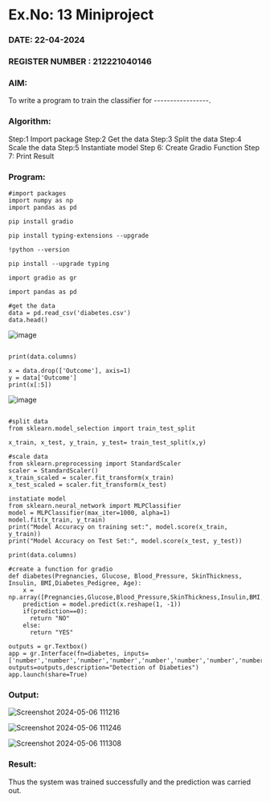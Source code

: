 # Ex.No: 13 Miniproject 
### DATE:  22-04-2024                                                                      
### REGISTER NUMBER : 212221040146
### AIM: 
To write a program to train the classifier for -----------------.
###  Algorithm:
Step:1 Import package
Step:2 Get the data
Step:3 Split the data
Step:4 Scale the data
Step:5 Instantiate model
Step 6: Create Gradio Function
Step 7: Print Result

### Program:

```
#import packages
import numpy as np
import pandas as pd

pip install gradio

pip install typing-extensions --upgrade

!python --version

pip install --upgrade typing

import gradio as gr

import pandas as pd

#get the data
data = pd.read_csv('diabetes.csv')
data.head()
```

![image](https://github.com/santhoshkumar24263/miniproject/assets/127171952/75cd74ce-9fcd-4c9c-875f-a6420e3af9dc)

```

print(data.columns)

x = data.drop(['Outcome'], axis=1)
y = data['Outcome']
print(x[:5])

```
![image](https://github.com/santhoshkumar24263/miniproject/assets/127171952/4b687d05-d456-4441-9d20-3cca77d59c79)

```

#split data
from sklearn.model_selection import train_test_split

x_train, x_test, y_train, y_test= train_test_split(x,y)

#scale data
from sklearn.preprocessing import StandardScaler
scaler = StandardScaler()
x_train_scaled = scaler.fit_transform(x_train)
x_test_scaled = scaler.fit_transform(x_test)

instatiate model
from sklearn.neural_network import MLPClassifier
model = MLPClassifier(max_iter=1000, alpha=1)
model.fit(x_train, y_train)
print("Model Accuracy on training set:", model.score(x_train, y_train))
print("Model Accuracy on Test Set:", model.score(x_test, y_test))

print(data.columns)

#create a function for gradio
def diabetes(Pregnancies, Glucose, Blood_Pressure, SkinThickness, Insulin, BMI,Diabetes_Pedigree, Age):
    x = np.array([Pregnancies,Glucose,Blood_Pressure,SkinThickness,Insulin,BMI,Diabetes_Pedigree,Age])
    prediction = model.predict(x.reshape(1, -1))
    if(prediction==0):
      return "NO"
    else:
      return "YES"

outputs = gr.Textbox()
app = gr.Interface(fn=diabetes, inputs=['number','number','number','number','number','number','number','number'], outputs=outputs,description="Detection of Diabeties")
app.launch(share=True)
```

### Output:

![Screenshot 2024-05-06 111216](https://github.com/santhoshkumar24263/miniproject/assets/127171952/53bb1e31-5bad-48c9-8baa-71b72830b8f3)

![Screenshot 2024-05-06 111246](https://github.com/santhoshkumar24263/miniproject/assets/127171952/8f4118b8-92fb-4ee4-a1c4-8d25758e2f6d)

![Screenshot 2024-05-06 111308](https://github.com/santhoshkumar24263/miniproject/assets/127171952/1a66369a-b4ed-4a47-9e2c-480821c90b0e)

### Result:
Thus the system was trained successfully and the prediction was carried out.
